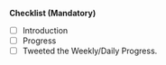 
**Checklist (Mandatory)**
- [ ] Introduction
- [ ] Progress
- [ ] Tweeted the Weekly/Daily Progress.
